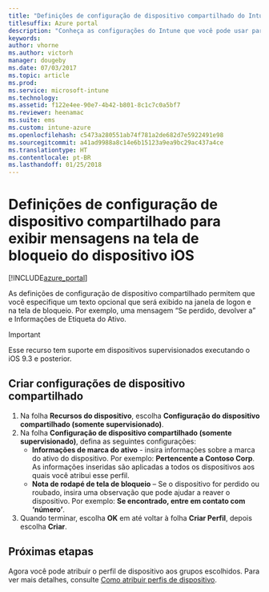 ```yaml
---
title: "Definições de configuração de dispositivo compartilhado do Intune para iOS"
titlesuffix: Azure portal
description: "Conheça as configurações do Intune que você pode usar para exibir informações na tela de bloqueio de dispositivos iOS."
keywords: 
author: vhorne
ms.author: victorh
manager: dougeby
ms.date: 07/03/2017
ms.topic: article
ms.prod: 
ms.service: microsoft-intune
ms.technology: 
ms.assetid: f122e4ee-90e7-4b42-b801-8c1c7c0a5bf7
ms.reviewer: heenamac
ms.suite: ems
ms.custom: intune-azure
ms.openlocfilehash: c5473a280551ab74f781a2de682d7e5922491e98
ms.sourcegitcommit: a41ad9988a8c14e6b15123a9ea9bc29ac437a4ce
ms.translationtype: HT
ms.contentlocale: pt-BR
ms.lasthandoff: 01/25/2018
---
```

# <a name="shared-device-configuration-settings-to-display-messages-on-the-ios-device-lock-screen"></a>Definições de configuração de dispositivo compartilhado para exibir mensagens na tela de bloqueio do dispositivo iOS

[!INCLUDE[azure_portal](./includes/azure_portal.md)]

As definições de configuração de dispositivo compartilhado permitem que você especifique um texto opcional que será exibido na janela de logon e na tela de bloqueio. Por exemplo, uma mensagem “Se perdido, devolver a” e Informações de Etiqueta do Ativo. 

>[!IMPORTANT]
> Esse recurso tem suporte em dispositivos supervisionados executando o iOS 9.3 e posterior.

## <a name="create-shared-device-settings"></a>Criar configurações de dispositivo compartilhado

1. Na folha **Recursos do dispositivo**, escolha **Configuração do dispositivo compartilhado (somente supervisionado)**.
2. Na folha **Configuração de dispositivo compartilhado (somente supervisionado)**, defina as seguintes configurações:
    - **Informações de marca do ativo** - insira informações sobre a marca do ativo do dispositivo. Por exemplo: **Pertencente a Contoso Corp**. As informações inseridas são aplicadas a todos os dispositivos aos quais você atribui esse perfil.
    - **Nota de rodapé de tela de bloqueio** – Se o dispositivo for perdido ou roubado, insira uma observação que pode ajudar a reaver o dispositivo. Por exemplo: **Se encontrado, entre em contato com ‘número’**.
3. Quando terminar, escolha **OK** em até voltar à folha **Criar Perfil**, depois escolha **Criar**. 


## <a name="next-steps"></a>Próximas etapas

Agora você pode atribuir o perfil de dispositivo aos grupos escolhidos. Para ver mais detalhes, consulte [Como atribuir perfis de dispositivo](device-profile-assign.md).
